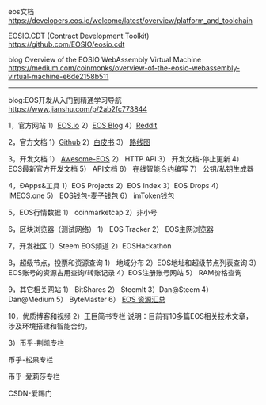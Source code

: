 

eos文档
https://developers.eos.io/welcome/latest/overview/platform_and_toolchain


EOSIO.CDT (Contract Development Toolkit)
https://github.com/EOSIO/eosio.cdt


blog
Overview of the EOSIO WebAssembly Virtual Machine
https://medium.com/coinmonks/overview-of-the-eosio-webassembly-virtual-machine-e6de2158b511






---------
blog:EOS开发从入门到精通学习导航
https://www.jianshu.com/p/2ab2fc773844






1，官方网站
1）[EOS.io](https://eos.io/)
2）[EOS Blog](https://medium.com/eosio)
4）[Reddit](https://www.reddit.com/r/eos/)


2，官方文档
1）[Github](https://github.com/EOSIO/eos)
2）[白皮书](https://github.com/EOSIO/Documentation/blob/master/TechnicalWhitePaper.md)
3） [路线图](https://github.com/EOSIO/Documentation/blob/master/Roadmap.md)




3，开发文档
1） [Awesome-EOS](https://github.com/eoscanaan/awesome-eos)
2） HTTP API
3） 开发文档-停止更新
4） EOS最新官方开发文档
5） API文档
6） 在线智能合约编写
7） 公钥/私钥生成器


4，ÐApps&工具
1）EOS Projects
2）EOS Index
3）EOS Drops
4）IMEOS.one
5） EOS钱包-麦子钱包
6） imToken钱包


5，EOS行情数据
1） coinmarketcap
2）非小号


6，区块浏览器（测试网络）
1） EOS Tracker
2） EOS主网浏览器


7，开发社区
1）Steem EOS频道
2）EOSHackathon


8，超级节点，投票和资源查询
1） 地域分布
2）EOS地址和超级节点列表查询
3）EOS账号的资源占用查询/转账记录
4）EOS注册账号网站
5） RAM价格查询


9，其它相关网站
1） BitShares
2） SteemIt
3）Dan@Steem
4） Dan@Medium
5） ByteMaster
6） [EOS 资源汇总](https://github.com/superoneio/awesome-eos/blob/master/README.md)


10，优质博客和视频
2）王巨简书专栏
说明：目前有10多篇EOS相关技术文章，涉及环境搭建和智能合约。


3）币乎-荆凯专栏


币乎-松果专栏


币乎-爱莉莎专栏


CSDN-爱踢门

